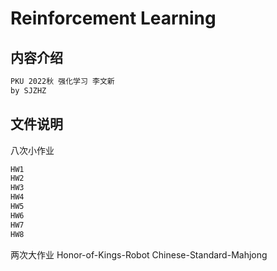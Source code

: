 # Reinforcement Learning
## 内容介绍
```txt
PKU 2022秋 强化学习 李文新
by SJZHZ
```
## 文件说明
八次小作业
```txt
HW1
HW2
HW3
HW4
HW5
HW6
HW7
HW8
```
两次大作业
Honor-of-Kings-Robot
Chinese-Standard-Mahjong